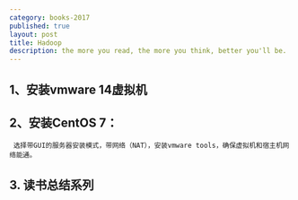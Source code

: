```yaml
---
category: books-2017
published: true
layout: post
title: Hadoop
description: the more you read, the more you think, better you'll be.
---
```


## 1、安装vmware 14虚拟机

## 2、安装CentOS 7：
	 选择带GUI的服务器安装模式，带网络（NAT），安装vmware tools，确保虚拟机和宿主机网络能通。


## 3. 读书总结系列

